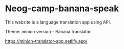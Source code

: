 # Neog-camp-banana-speak
This website is a language translation app using API.

Theme: minion version - Banana translator. 

https://minion-translator-app.netlify.app/
